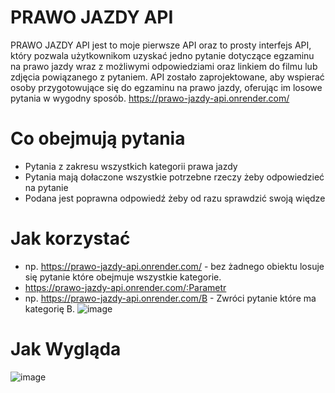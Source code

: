 # PRAWO JAZDY API
PRAWO JAZDY API jest to moje pierwsze API oraz to prosty interfejs API, który pozwala użytkownikom uzyskać jedno pytanie dotyczące egzaminu na prawo jazdy wraz z możliwymi odpowiedziami oraz linkiem do filmu lub zdjęcia powiązanego z pytaniem. API zostało zaprojektowane, aby wspierać osoby przygotowujące się do egzaminu na prawo jazdy, oferując im losowe pytania w wygodny sposób.
https://prawo-jazdy-api.onrender.com/
# Co obejmują pytania
- Pytania z zakresu wszystkich kategorii prawa jazdy
- Pytania mają dołaczone wszystkie potrzebne rzeczy żeby odpowiedzieć na pytanie
- Podana jest poprawna odpowiedź żeby od razu sprawdzić swoją więdze
# Jak korzystać
- np. https://prawo-jazdy-api.onrender.com/ - bez żadnego obiektu losuje się pytanie które obejmuje wszystkie kategorie.
- https://prawo-jazdy-api.onrender.com/:Parametr
- np. https://prawo-jazdy-api.onrender.com/B - Zwróci pytanie które ma kategorię B.
![image](https://github.com/slodkiadrianek/PRAWO-JAZDY-API/assets/136102234/aa4e0423-c29b-4785-98fc-f795de660c9e)
# Jak Wygląda
![image](https://github.com/slodkiadrianek/PRAWO-JAZDY-API/assets/136102234/5d85b91c-8fef-47d1-8ace-f32a6c3f8a60)
